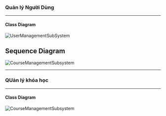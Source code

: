 ### Quản lý Người Dùng

---

#### **Class Diagram**
![UserManagementSubSystem](https://www.planttext.com/plantuml/png/T5HBRjim4Dtp50GtbOiaGBTQ577j0icYWHkx1vX8Ouc8HAgSOMgZwCcww95wXOBKNtQr4jyySjwR6VBlxp_tnE3OrvKGx-Ic0YAvrL0ugENHElcDqCalOA306WtBlN-XCp7MGcIH70a_XOnVM3nkKwaDTyZd6dILIcAdJT5XEo3wOLt-05GkGi-smWMqPs1F2t3Z41ZpDQSo1qRMDVOIclm_aHDaNFeiQRhq_P6hLBvOMo4OyQjt5NGChi9YxYeWJr0lfMwHCgSRrjOi8WMOh_wC9cdGrPeeCdR3_ogLRrRdO_unDAWOeKijSsIFxardkCuofB5mmzbhpoKQrXa4eHrvI9E3AKm9JOBJpjt8ArMREGpxJXuuOVkAW_tUMCjvrLYpWyYuu5tq80pJpjcZhd0oWBtE2iw7qfhYeCrJuQtUUbCaEezrMALnSyVCe34byCZoXAvbh6RoJXQk7JNlpFEdzMOG4GmT7BIjTPFPlP7KrlMwmNXfr0SbRs-bUg_QSKkbAe6KY8j9S38BgLGv7hL1Kk9w6-_kFhPNCfMg6tWLqrrMSahzxi5KPoMYkn3e5GM7P86L4FTeyl1E_0C00F__0m00)



## Sequence Diagram
![CourseManagementSubsystem](https://www.planttext.com/plantuml/png/b5B1Ji904BtlLqmuGGA1UEo1WDGe2jAa5RqEfUbkf5kotKBu1iyUFH32mOE962-s1mzD_8_z0d_1j8fQqnwyxMRUU_FUpBp7hvr0ef2XDoDeIr_0HU08m03EtRT75TynFNdXBfcZaCncS-GIAbsZ3ySedIMkAYcqf-9RxdQD_XzOAAd39RDHCf-3wOW5ivsCeQlungPZ5M-lahLjKHNlx3nPHuaJ33xXFLCV499p18tsJryDZ95fGHFdh8cXfCsPxp9ElkifkAYb1kaRPFO1IPDdxe9a7Af77h9P7OOgUf1mJLLq7zP8aKJcmzG76bWYNC52HLiE4nNjk0jEAaBIAZHA7HogQCF1fGpuLpwOPW7t7WmCWgKlfYSOq3gCaO4KoLEv6xqygCSupUdzKyHIqTe7BzdiPpL9rZwSNbebElaT3GjulrRKQETlJeE3LWj6Pr0j8DP8n-7Jz6e_0000__y30000)

---
### QUản lý khóa học

---

#### **Class Diagram**

![CourseManagementSubsystem](https://www.planttext.com/plantuml/png/X5IzJiCm4Dxp59ONVjHMOis0YbeGY89GQRjRZfLQIknYEnKIOcRY7LfrgyJKhH5Yy9Fa2NW5r3Hf73S9sNpt-UwxxxxuD_xfIeM4YiB0EG6z04a9-XJv0eMEWzDZZqT24l3cWFJR7-_wBg1CPR57518NI2KeyxDGdqWiw4nHpgpCY20y9Q9SeIS8KiIxKYxma2AAXYJBg6IxvFTJlK6tIVo9JyzSCEVKox8oYRzGRVPLRwgIx_berqpm80W9KuVnYf15i6BiiRJ76FB05iBNIvQsdr2zPXEzu4sCXaJoIE12xZpmFviR6f0dfAPM__4iuCYhatP5Htf11pI9FwA1NhCA0Gl0CTqzZsSYvjJWRAyCfoWtGpSli0bhhHER8jGg-O0OyeamoHqDNQhK0YAxwXwADAg2gs_N4IiSPbDhj8hL9IgyrmB2i9tHB_jpuGK4xJQ0vz0ql0iWrXjO0Jfui0p9jzpfNEPlWWlWIvHiLmm4-XiwjkGxf5dCn1whi4EN-PbufqkOjtkb_W000F__0m00)
